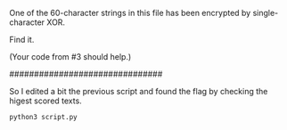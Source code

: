  One of the 60-character strings in this file has been encrypted by single-character XOR.

Find it.

(Your code from #3 should help.) 

###############################

So I edited a bit the previous script and found the flag by checking the higest scored texts.

<code>python3 script.py</code>
